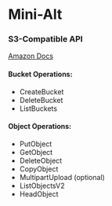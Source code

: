 # Mini-Alt

### S3-Compatible API
[Amazon Docs](https://docs.aws.amazon.com/AmazonS3/latest/API/API_Operations_Amazon_Simple_Storage_Service.html)
#### Bucket Operations:
- CreateBucket
- DeleteBucket
- ListBuckets

#### Object Operations:
- PutObject
- GetObject
- DeleteObject
- CopyObject
- MultipartUpload (optional)
- ListObjectsV2
- HeadObject

